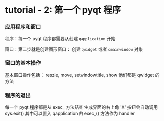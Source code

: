 # tutorial - 2: 第一个 pyqt 程序

### 应用程序和窗口
程序：每一个 pyqt 程序都需要从创建 `qapplication` 开始

窗口：第二步就是创建图形窗口： 创建 `qwidget` 或者 `qmainwindow` 对象

### 窗口的基本操作
基本窗口操作包括： reszie, move, setwindowtitle, show
他们都是 qwidget 的方法

### 程序的退出
每一个 pyqt 程序都是从 exec_ 方法结束
生成界面的右上角 'X' 按钮会自动调用 sys.exit()
其中可以置入 qapplication 的 exec_() 方法作为 handler
